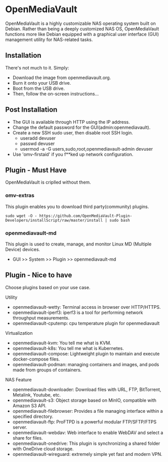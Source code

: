 # OpenMediaVault

OpenMediaVault is a highly customizable NAS operating system built on Debian. Rather than being a deeply customized NAS OS, OpenMediaVault functions more like Debian equipped with a graphical user interface (GUI) management utility for NAS-related tasks.


## Installation

There's not much to it. Simply:

- Download the image from openmediavault.org.
- Burn it onto your USB drive.
- Boot from the USB drive.
- Then, follow the on-screen instructions...

## Post Installation
- The GUI is available through HTTP using the IP address.
- Change the default password for the GUI(admin:openmediavault).
- Create a new SSH sudo user, then disable root SSH login.
    - useradd devuser
    - passwd devuser
    - usermod -a -G users,sudo,root,openmediavault-admin devuser
- Use 'omv-firstaid' if you f**ked up network configuration.

## Plugin - Must Have
OpenMediaVault is criplled without them.

### omv-extras
This plugin enables you to download third party(community) plugins.
```
sudo wget -O - https://github.com/OpenMediaVault-Plugin-Developers/installScript/raw/master/install | sudo bash
```

### openmediavault-md
This plugin is used to create, manage, and monitor Linux MD (Multiple Device) devices.
- GUI >> System >> Plugin >> openmediavault-md

## Plugin - Nice to have
Choose plugins based on your use case.

Utility
- openmediavault-wetty: Terminal access in browser over HTTP/HTTPS.
- openmediavault-iperf3: iperf3 is a tool for performing network throughput measurements.
- openmediavault-cputemp: cpu temperature plugin for openmediavault

Virtualization
- openmediavault-kvm: You tell me what is KVM.
- openmediavault-k8s: You tell me what is Kubernetes.
- openmediavault-compose: Lightweight plugin to maintain and execute docker-compose files.
- openmediavault-podman: managing containers and images, and pods made from groups of containers.


NAS Feature
- openmediavault-downloader: Download files with URL, FTP, BitTorrent, Metalink, Youtube, etc.
- openmediavault-s3: Object storage based on MinIO, compatible with Amazon S3 API.
- openmediavault-filebrowser: Provides a file managing interface within a specified directory.
- openmediavault-ftp: ProFTPD is a powerful modular FTP/SFTP/FTPS server.
- openmediavault-webdav: Web interface to enable WebDAV and select a share for files.
- openmediavault-onedrive: This plugin is synchronizing a shared folder with OneDrive cloud storage.
- openmediavault-wireguard: extremely simple yet fast and modern VPN.
